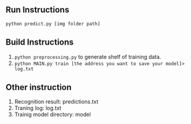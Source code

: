## Run Instructions
`python predict.py [img folder path]`

## Build Instructions
1. `python preprocessing.py` to generate shelf of training data.  
2. `python MAIN.py train [the address you want to save your model]> log.txt`

## Other instruction 
1. Recognition result: predictions.txt
2. Traning log: log.txt 
3. Trainig model directory: model


